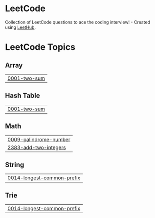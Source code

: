 # LeetCode
Collection of LeetCode questions to ace the coding interview! - Created using [LeetHub](https://github.com/QasimWani/LeetHub).

<!---LeetCode Topics Start-->
# LeetCode Topics
## Array
|  |
| ------- |
| [0001-two-sum](https://github.com/curlos/LeetCode/tree/master/0001-two-sum) |
## Hash Table
|  |
| ------- |
| [0001-two-sum](https://github.com/curlos/LeetCode/tree/master/0001-two-sum) |
## Math
|  |
| ------- |
| [0009-palindrome-number](https://github.com/curlos/LeetCode/tree/master/0009-palindrome-number) |
| [2383-add-two-integers](https://github.com/curlos/LeetCode/tree/master/2383-add-two-integers) |
## String
|  |
| ------- |
| [0014-longest-common-prefix](https://github.com/curlos/LeetCode/tree/master/0014-longest-common-prefix) |
## Trie
|  |
| ------- |
| [0014-longest-common-prefix](https://github.com/curlos/LeetCode/tree/master/0014-longest-common-prefix) |
<!---LeetCode Topics End-->